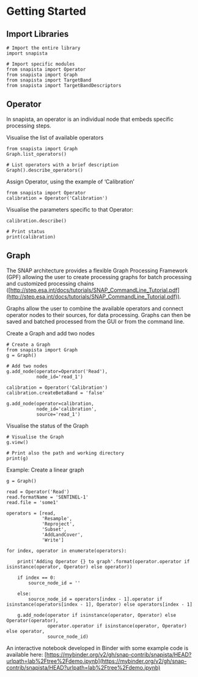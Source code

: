 # Getting Started


## Import Libraries

```
# Import the entire library
import snapista

# Import specific modules
from snapista import Operator
from snapista import Graph
from snapista import TargetBand
from snapista import TargetBandDescriptors
```


## Operator

In snapista, an operator is an individual node that embeds specific processing steps. 

Visualise the list of available operators 

```
from snapista import Graph
Graph.list_operators()

# List operators with a brief description
Graph().describe_operators()
```

Assign Operator, using the example of ‘Calibration’

```
from snapista import Operator
calibration = Operator('Calibration')
```

Visualise the parameters specific to that Operator:

```
calibration.describe()

# Print status
print(calibration)
```


## Graph

The SNAP architecture provides a flexible Graph Processing Framework (GPF) allowing the user to create processing graphs for batch processing and customized processing chains ([http://step.esa.int/docs/tutorials/SNAP_CommandLine_Tutorial.pdf](http://step.esa.int/docs/tutorials/SNAP_CommandLine_Tutorial.pdf)).

Graphs allow the user to combine the available operators and connect operator nodes to their sources, for data processing. Graphs can then be saved and batched processed from the GUI or from the command line.

Create a Graph and add two nodes

```
# Create a Graph
from snapista import Graph
g = Graph()

# Add two nodes
g.add_node(operator=Operator('Read'), 
           node_id='read_1')

calibration = Operator('Calibration')
calibration.createBetaBand = 'false'

g.add_node(operator=calibration, 
           node_id='calibration', 
           source='read_1')
```

Visualise the status of the Graph

```
# Visualise the Graph
g.view()

# Print also the path and working directory 
print(g)
```

Example: Create a linear graph

```
g = Graph() 

read = Operator('Read')
read.formatName = 'SENTINEL-1'
read.file = 'some1'

operators = [read,
             'Resample',
             'Reproject',
             'Subset',
             'AddLandCover',
             'Write']

for index, operator in enumerate(operators):

    print('Adding Operator {} to graph'.format(operator.operator if isinstance(operator, Operator) else operator))

    if index == 0:            
        source_node_id = ''

    else:
        source_node_id = operators[index - 1].operator if isinstance(operators[index - 1], Operator) else operators[index - 1]

    g.add_node(operator if isinstance(operator, Operator) else Operator(operator),
               operator.operator if isinstance(operator, Operator) else operator,
               source_node_id)
```

An interactive notebook developed in Binder with some example code is available here: [https://mybinder.org/v2/gh/snap-contrib/snapista/HEAD?urlpath=lab%2Ftree%2Fdemo.ipynb](https://mybinder.org/v2/gh/snap-contrib/snapista/HEAD?urlpath=lab%2Ftree%2Fdemo.ipynb) 
